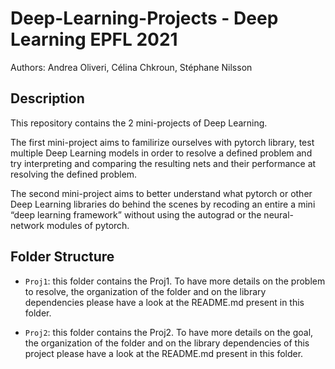 # Deep-Learning-Projects - Deep Learning EPFL 2021
Authors: Andrea Oliveri, Célina Chkroun, Stéphane Nilsson

## Description
This repository contains the 2 mini-projects of Deep Learning. 

The first mini-project aims to familirize ourselves with pytorch library, test 
multiple Deep Learning models in order to resolve a defined problem and try 
interpreting and comparing the resulting nets and their performance at resolving 
the defined problem.

The second mini-project aims to better understand what pytorch or other Deep
Learning libraries do behind the scenes by recoding an entire a mini “deep 
learning framework” without using the autograd or the neural-network modules of 
pytorch.

## Folder Structure
- `Proj1`: this folder contains the Proj1. To have more details on the problem 
  to resolve, the organization of the folder and on the library dependencies
  please have a look at the README.md present in this folder.
  
- `Proj2`: this folder contains the Proj2. To have more details on the goal, the 
  organization of the folder and on the library dependencies of this project 
  please have a look at the README.md present in this folder.